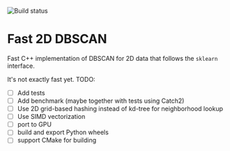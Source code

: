 ![Build status](https://github.com/ahans/dbscan/actions/workflows/main.yml/badge.svg?branch=main)

# Fast 2D DBSCAN

Fast C++ implementation of DBSCAN for 2D data that follows the `sklearn` interface.

It's not exactly fast yet. TODO:

- [ ] Add tests
- [ ] Add benchmark (maybe together with tests using Catch2)
- [ ] Use 2D grid-based hashing instead of kd-tree for neighborhood lookup
- [ ] Use SIMD vectorization
- [ ] port to GPU
- [ ] build and export Python wheels
- [ ] support CMake for building
